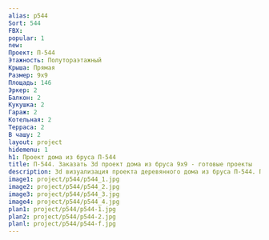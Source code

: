 ```yaml
---
alias: p544
Sort: 544
FBX: 
popular: 1
new: 
Проект: П-544
Этажность: Полутораэтажный
Крыша: Прямая
Размер: 9х9
Площадь: 146
Эркер: 2
Балкон: 2
Кукушка: 2
Гараж: 2
Котельная: 2
Терраса: 2
В чашу: 2
layout: project
hidemenu: 1
h1: Проект дома из бруса П-544
title: П-544. Заказать 3d проект дома из бруса 9х9 - готовые проекты
description: 3d визуализация проекта деревянного дома из бруса П-544. Площадь 146 м2, размер 9х9. Вы можете внести любые изменения в проект.
image1: project/p544/p544_1.jpg
image2: project/p544/p544_2.jpg
image3: project/p544/p544_3.jpg
image4: project/p544/p544_4.jpg
plan1: project/p544/p544-1.jpg
plan2: project/p544/p544-2.jpg
planl: project/p544/p544-f.jpg
---
```

